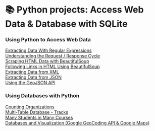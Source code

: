 # :books: Python projects: Access Web Data & Database with SQLite

### Using Python to Access Web Data

[Extracting Data With Regular Expressions](https://github.com/AlexaWu/Python/blob/main/Using%20Python%20to%20Access%20Web%20Data.md#extracting-data-with-regular-expressions)\
[Understanding the Request / Response Cycle](https://github.com/AlexaWu/Python/blob/main/Using%20Python%20to%20Access%20Web%20Data.md#understanding-the-request--response-cycle)\
[Scraping HTML Data with BeautifulSoup](https://github.com/AlexaWu/Python/blob/main/Using%20Python%20to%20Access%20Web%20Data.md#scraping-html-data-with-beautifulsoup)\
[Following Links in HTML Using BeautifulSoup](https://github.com/AlexaWu/Python/blob/main/Using%20Python%20to%20Access%20Web%20Data.md#following-links-in-html-using-beautifulsoup)\
[Extracting Data from XML](https://github.com/AlexaWu/Python/blob/main/Using%20Python%20to%20Access%20Web%20Data.md#extracting-data-from-xml)\
[Extracting Data from JSON](https://github.com/AlexaWu/Python/blob/main/Using%20Python%20to%20Access%20Web%20Data.md#extracting-data-from-json)\
[Using the GeoJSON API](https://github.com/AlexaWu/Python/blob/main/Using%20Python%20to%20Access%20Web%20Data.md#using-the-geojson-api)

### Using Databases with Python

[Counting Organizations](https://github.com/AlexaWu/Python/blob/main/Using%20Databases%20with%20Python.md#counting-organizations)\
[Multi-Table Database - Tracks](https://github.com/AlexaWu/Python/blob/main/Using%20Databases%20with%20Python.md#multi-table-database---tracks)\
[Many Students in Many Courses](https://github.com/AlexaWu/Python/blob/main/Using%20Databases%20with%20Python.md#many-students-in-many-courses)\
[Databases and Visualization (Google GeoCoding API & Google Maps)](https://github.com/AlexaWu/Python/blob/main/Using%20Databases%20with%20Python.md#databases-and-visualization-google-geocoding-api--google-maps)
